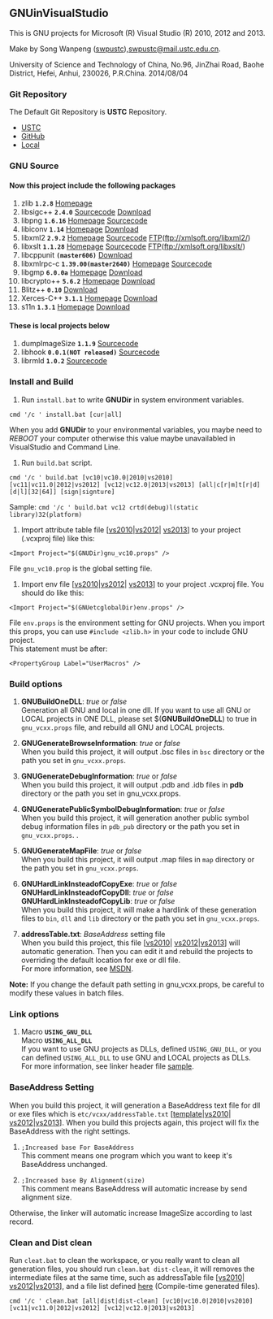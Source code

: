 ## GNUinVisualStudio
This is GNU projects for Microsoft (R) Visual Studio (R) 2010, 2012 and 2013.

Make by Song Wanpeng ([swpustc](https://swpustc.wicp.net/ "swpustc Homepage")),<swpustc@mail.ustc.edu.cn>.

University of Science and Technology of China,
No.96, JinZhai Road, Baohe District, Hefei, Anhui, 230026, P.R.China.
2014/08/04


### Git Repository
The Default Git Repository is **USTC** Repository.

- [USTC](https://git.ustclug.org/swp/gnuinvisualstudio "USTC Default")
- [GitHub](https://github.com/swpustc/GNUinVisualStudio "GitHub")
- [Local](https://git-swp.wicp.net/swp/gnuinvisualstudio "Local Preview")


### GNU Source
#### Now this project include the following packages
1. zlib **`1.2.8`**
  [Homepage](http://www.zlib.net/)
1. libsigc++ **`2.4.0`**
  [Sourcecode](https://git.gnome.org/browse/libsigc++2/)
  [Download](https://mirrors.ustc.edu.cn/gnome/sources/libsigc++/)
1. libpng **`1.6.16`**
  [Homepage](http://www.libpng.org/pub/png/libpng.html)
  [Sourcecode](http://sourceforge.net/p/libpng/code/ci/master/tree/)
1. libiconv **`1.14`**
  [Homepage](https://www.gnu.org/software/libiconv/)
  [Download](https://mirrors.ustc.edu.cn/gnu/libiconv/)
1. libxml2 **`2.9.2`**
  [Homepage](http://xmlsoft.org/)
  [Sourcecode](https://git.gnome.org/browse/libxml2/)
  [FTP](ftp://xmlsoft.org/libxml2/)(ftp://xmlsoft.org/libxml2/)
1. libxslt **`1.1.28`**
  [Homepage](http://xmlsoft.org/XSLT.html)
  [Sourcecode](https://git.gnome.org/browse/libxslt/)
  [FTP](ftp://xmlsoft.org/libxslt/)(ftp://xmlsoft.org/libxslt/)
1. libcppunit **`(master606)`**
  [Download](http://sourceforge.net/p/cppunit/code/)
1. libxmlrpc-c **`1.39.00(master2640)`**
  [Homepage](http://xmlrpc.scripting.com/default.html)
  [Sourcecode](http://sourceforge.net/p/xmlrpc-c/code/)
1. libgmp **`6.0.0a`**
  [Homepage](https://gmplib.org/)
  [Download](https://mirrors.ustc.edu.cn/gnu/gmp/)
1. libcrypto++ **`5.6.2`**
  [Homepage](http://www.cryptopp.com/)
  [Download](http://www.cryptopp.com/#download)
1. Blitz++ **`0.10`**
  [Download](http://sourceforge.net/projects/blitz/)
1. Xerces-C++ **`3.1.1`**
  [Homepage](http://xerces.apache.org/xerces-c/)
  [Download](http://xerces.apache.org/xerces-c/download.cgi)
1. s11n **`1.3.1`**
  [Homepage](http://s11n.net/)
  [Download](http://s11n.net/download/#s11n)


#### These is local projects below
1. dumpImageSize **`1.1.9`**
  [Sourcecode](project/.dumpImageSize)
1. libhook **`0.0.1(NOT released)`**
  [Sourcecode](project/.hook)
1. librmld **`1.0.2`**
  [Sourcecode](project/.rmld)


### Install and Build
1. Run `install.bat` to write **GNUDir** in system environment
  variables.</br>
  ```
  cmd '/c ' install.bat [cur|all]
  ```

  When you add **GNUDir** to your environmental variables, you maybe
  need to *REBOOT* your computer otherwise this value maybe unavailabled
  in VisualStudio and Command Line.

1. Run `build.bat` script.</br>
  ```
  cmd '/c ' build.bat [vc10|vc10.0|2010|vs2010] [vc11|vc11.0|2012|vs2012] [vc12|vc12.0|2013|vs2013] [all|c[r|m]t[r|d][d|l][32|64]] [sign|signture]
  ```

  Sample: ```cmd '/c ' build.bat vc12 crtd(debug)l(static library)32(platform)```

1. Import attribute table file [[vs2010](gnu_vc10.props)|[vs2012](gnu_vc11.props)|
  [vs2013](gnu_vc12.props)] to your project (.vcxproj file) like this:</br>
  ```
  <Import Project="$(GNUDir)gnu_vc10.props" />
  ```

  File `gnu_vc10.prop` is the global setting file.

1. Import env file [[vs2010](etc/vc10/global/env.props)|[vs2012](etc/vc11/global/env.props)|
  [vs2013](etc/vc12/global/env.props)] to your project .vcxproj
  file.  You should do like this:</br>
  ```
  <Import Project="$(GNUetcglobalDir)env.props" />
  ```

  File `env.props` is the environment setting for GNU projects.  When you
  import this props, you can use `#include <zlib.h>` in your code to
  include GNU project.</br>
  This statement must be after:</br>
  ```
  <PropertyGroup Label="UserMacros" />
  ```


### Build options

1. **GNUBuildOneDLL**: *true* or *false*</br>
  Generation all GNU and local in one dll.  If you want to use all
  GNU or LOCAL projects in ONE DLL, please set $(**GNUBuildOneDLL**) to
  true in `gnu_vcxx.props` file, and rebuild all GNU and LOCAL projects.

1. **GNUGenerateBrowseInformation**: *true* or *false*</br>
  When you build this project, it will output .bsc files in `bsc`
  directory or the path you set in `gnu_vcxx.props`.

1. **GNUGenerateDebugInformation**: *true* or *false*</br>
  When you build this project, it will output .pdb and .idb files
  in **pdb** directory or the path you set in gnu_vcxx.props.

1. **GNUGeneratePublicSymbolDebugInformation**: *true* or *false*</br>
  When you build this project, it will generation another public
  symbol debug information files in `pdb_pub` directory or the path
  you set in `gnu_vcxx.props`.
.
1. **GNUGenerateMapFile**: *true* or *false*</br>
  When you build this project, it will output .map files in `map`
  directory or the path you set in `gnu_vcxx.props`.

1. **GNUHardLinkInsteadofCopyExe**: *true* or *false*</br>
  **GNUHardLinkInsteadofCopyDll**: *true* or *false*</br>
  **GNUHardLinkInsteadofCopyLib**: *true* or *false*</br>
  When you build this project, it will make a hardlink of these
  generation files to `bin`, `dll` and `lib` directory or the
  path you set in `gnu_vcxx.props`.

1. **addressTable.txt**: *BaseAddress* setting file</br>
  When you build this project, this file [[vs2010](etc/vc10/addressTable.txt)|
  [vs2012](etc/vc11/addressTable.txt)|[vs2013](etc/vc12/addressTable.txt)]
  will automatic generation.  Then you can edit it and rebuild the
  projects to overriding the default location for exe or dll file.</br>
  For more information, see
  [MSDN](http://msdn.microsoft.com/en-us/library/f7f5138s.aspx).

**Note:** If you change the default path setting in gnu_vcxx.props,
be careful to modify these values in batch files.


### Link options
1. Macro **`USING_GNU_DLL`**</br>
  Macro **`USING_ALL_DLL`**</br>
  If you want to use GNU projects as DLLs, defined `USING_GNU_DLL`,
  or you can defined `USING_ALL_DLL` to use GNU and LOCAL projects as
  DLLs.</br>
  For more information, see linker header file [sample](include/linkzlib.h).

### BaseAddress Setting

When you build this project, it will generation a BaseAddress text
file for dll or exe files which is `etc/vcxx/addressTable.txt`
[[template](etc/addressTable.in)|[vs2010](etc/vc10/addressTable.txt)|
[vs2012](etc/vc11/addressTable.txt)|[vs2013](etc/vc12/addressTable.txt)].  When
you build this projects again, this project will fix the BaseAddress
with the right settings.

1. `;Increased base For BaseAddress`</br>
  This comment means one program which you want to keep it's BaseAddress
  unchanged.

1. `;Increased base By Alignment(size)`</br>
  This comment means BaseAddress will automatic increase by send alignment size.

  Otherwise, the linker will automatic increase ImageSize according
  to last record.


### Clean and Dist clean

Run `cleat.bat` to clean the workspace, or you really want to clean all generation
files, you should run `clean.bat dist-clean`, it will removes the intermediate files
at the same time, such as addressTable file [[vs2010](etc/vc10/addressTable.txt)|
[vs2012](etc/vc11/addressTable.txt)|[vs2013](etc/vc12/addressTable.txt)], and a
file list defined [here](project/.dist_clean) (Compile-time generated files).</br>
```
cmd '/c ' clean.bat [all|dist|dist-clean] [vc10|vc10.0|2010|vs2010] [vc11|vc11.0|2012|vs2012] [vc12|vc12.0|2013|vs2013]
```
